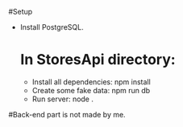 #Setup

- Install PostgreSQL.

  # In StoresApi directory:
  
  - Install all dependencies: npm install
  - Create some fake data: npm run db
  - Run server: node .

#Back-end part is not made by me.
